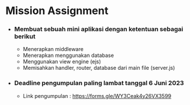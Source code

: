 # Mission Assignment

 - ### Membuat sebuah mini aplikasi dengan ketentuan sebagai berikut
    - Menerapkan middleware
    - Menerapkan menggunakan database
    - Menggunakan view engine (ejs)
    - Memisahkan handler, router, database dari main file (server.js)
 
 - ### Deadline pengumpulan paling lambat tanggal 6 Juni 2023
    - Link pengumpulan : https://forms.gle/WY3Ceak4y26VX3599
